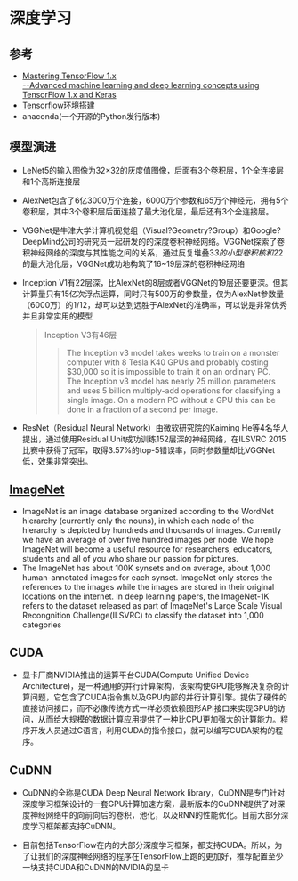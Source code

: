 # 深度学习
## 参考
* [Mastering TensorFlow 1.x  
  --Advanced machine learning and deep learning concepts using TensorFlow 1.x and Keras](https://e.jd.com/30402029.html)
* [Tensorflow环境搭建](https://www.2cto.com/kf/201612/580957.html)
* anaconda(一个开源的Python发行版本)

## 模型演进
* LeNet5的输入图像为32×32的灰度值图像，后面有3个卷积层，1个全连接层和1个高斯连接层

* AlexNet包含了6亿3000万个连接，6000万个参数和65万个神经元，拥有5个卷积层，其中3个卷积层后面连接了最大池化层，最后还有3个全连接层。

* VGGNet是牛津大学计算机视觉组（Visual?Geometry?Group）和Google?DeepMind公司的研究员一起研发的的深度卷积神经网络。VGGNet探索了卷积神经网络的深度与其性能之间的关系，通过反复堆叠3*3的小型卷积核和2*2的最大池化层，VGGNet成功地构筑了16~19层深的卷积神经网络

* Inception V1有22层深，比AlexNet的8层或者VGGNet的19层还要更深。但其计算量只有15亿次浮点运算，同时只有500万的参数量，仅为AlexNet参数量（6000万）的1/12，却可以达到远胜于AlexNet的准确率，可以说是非常优秀并且非常实用的模型
  >Inception V3有46层  
  >>The Inception v3 model takes weeks to train on a monster computer with 8 Tesla K40 GPUs and probably costing $30,000 so it is impossible to train it on an ordinary PC.  
  >>The Inception v3 model has nearly 25 million parameters and uses 5 billion multiply-add operations for classifying a single image. On a modern PC without a GPU this can be done in a fraction of a second per image.


* ResNet（Residual Neural Network）由微软研究院的Kaiming He等4名华人提出，通过使用Residual Unit成功训练152层深的神经网络，在ILSVRC 2015比赛中获得了冠军，取得3.57%的top-5错误率，同时参数量却比VGGNet低，效果非常突出。

## [ImageNet](www.image-net.org)
* ImageNet is an image database organized according to the WordNet hierarchy (currently only the nouns), in which each node of the hierarchy is depicted by hundreds and thousands of images. Currently we have an average of over five hundred images per node. We hope ImageNet will become a useful resource for researchers, educators, students and all of you who share our passion for pictures.
* The ImageNet has about 100K synsets and on average, about 1,000 human-annotated images for each synset. ImageNet only stores the references to the images while the images are stored in their original locations on the internet. In deep learning papers, the ImageNet-1K refers to the dataset released as part of ImageNet's Large Scale Visual Recongnition Challenge(ILSVRC) to classify the dataset into 1,000 categories

## CUDA
* 显卡厂商NVIDIA推出的运算平台CUDA(Compute Unified Device Architecture)，是一种通用的并行计算架构，该架构使GPU能够解决复杂的计算问题，它包含了CUDA指令集以及GPU内部的并行计算引擎。提供了硬件的直接访问接口，而不必像传统方式一样必须依赖图形API接口来实现GPU的访问，从而给大规模的数据计算应用提供了一种比CPU更加强大的计算能力。程序开发人员通过C语言，利用CUDA的指令接口，就可以编写CUDA架构的程序。

## CuDNN
* CuDNN的全称是CUDA Deep Neural Network library，CuDNN是专门针对深度学习框架设计的一套GPU计算加速方案，最新版本的CuDNN提供了对深度神经网络中的向前向后的卷积，池化，以及RNN的性能优化。目前大部分深度学习框架都支持CuDNN。

* 目前包括TensorFlow在内的大部分深度学习框架，都支持CUDA。所以，为了让我们的深度神经网络的程序在TensorFlow上跑的更加好，推荐配置至少一块支持CUDA和CuDNN的NVIDIA的显卡